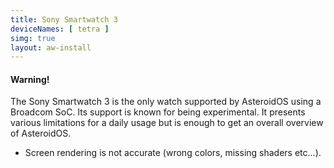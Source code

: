 ```yaml
---
title: Sony Smartwatch 3
deviceNames: [ tetra ]
simg: true
layout: aw-install
---
```

<div class="callout callout-warning">
    <h4>Warning!</h4>
    <p>The Sony Smartwatch 3 is the only watch supported by AsteroidOS using a Broadcom SoC. Its support is known for being experimental. It presents various limitations for a daily usage but is enough to get an overall overview of AsteroidOS.</p>
    <ul>
        <li>Screen rendering is not accurate (wrong colors, missing shaders etc...).</li>
    </ul>
</div>
